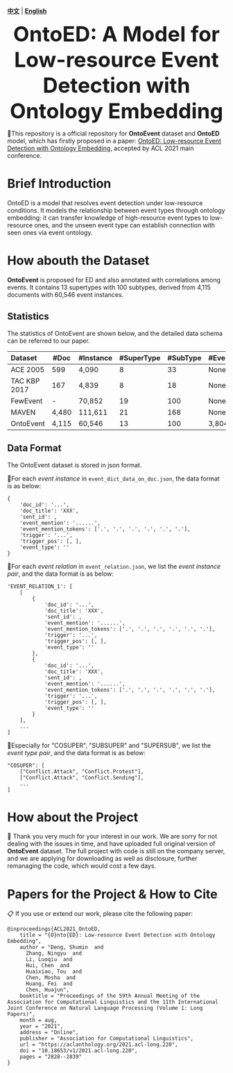 [**中文**](https://github.com/231sm/Reasoning_In_EE/blob/main/README_CN.md) | [**English**](https://github.com/231sm/Reasoning_In_EE/blob/main/README.md)

<p align="center">
  	<font size=50><strong>OntoED: A Model for Low-resource Event Detection with Ontology Embedding</strong></font>
</p>


🍎This repository is a official repository for **OntoEvent** dataset and **OntoED**  model, which has firstly proposed in a paper: [OntoED: Low-resource Event Detection with Ontology Embedding](https://arxiv.org/pdf/2105.10922.pdf), accepted by ACL 2021 main conference. 

# Brief Introduction
OntoED is a model that resolves event detection under low-resource conditions. It models the relationship between event types through ontology embedding: it can transfer knowledge of high-resource event types to low-resource ones, and the unseen event type can establish connection with seen ones via event ontology.

# How abouth the Dataset
**OntoEvent**  is proposed for ED and also annotated with correlations among events. It contains 13 supertypes with 100 subtypes, derived from 4,115 documents with 60,546 event instances. 

## Statistics
The statistics of OntoEvent are shown below, and the detailed data schema can be referred to our paper. 

Dataset 		| #Doc | #Instance | #SuperType | #SubType | #EventCorrelation |
| :----------------- | ---------------- | ---------------- | ---------------- | ---------------- | ---------------- |
ACE 2005 		| 599 | 4,090 | 8 | 33 | None |
TAC KBP 2017 	| 167 | 4,839 | 8 | 18  | None |
FewEvent 		      | - | 70,852 | 19 | 100  | None |
MAVEN 			| 4,480 | 111,611 | 21 | 168  | None |
OntoEvent	| 4,115 | 60,546 | 13 | 100 | 3,804 |

## Data Format
The OntoEvent dataset is stored in json format.

🍒For each *event instance* in ```event_dict_data_on_doc.json```, the data format is as below:

```
{
	'doc_id': '...', 
	'doc_title': 'XXX', 
	'sent_id': , 
	'event_mention': '......', 
	'event_mention_tokens': ['.', '.', '.', '.', '.', '.'], 
	'trigger': '...', 
	'trigger_pos': [, ], 
	'event_type': ''
}
```
🍒For each *event relation* in ```event_relation.json```, we list the *event instance pair*, and the data format is as below:

```
'EVENT_RELATION_1': [ 
    [
        {
        	'doc_id': '...', 
        	'doc_title': 'XXX', 
        	'sent_id': , 
        	'event_mention': '......', 
        	'event_mention_tokens': ['.', '.', '.', '.', '.', '.'], 
        	'trigger': '...', 
        	'trigger_pos': [, ], 
        	'event_type': ''
        }, 
        {
        	'doc_id': '...', 
        	'doc_title': 'XXX', 
        	'sent_id': , 
        	'event_mention': '......', 
        	'event_mention_tokens': ['.', '.', '.', '.', '.', '.'], 
        	'trigger': '...', 
        	'trigger_pos': [, ], 
        	'event_type': ''
        }
    ], 
    ...
]
```
🍒Especially for "COSUPER", "SUBSUPER" and "SUPERSUB", we list the *event type pair*, and the data format is as below:

```
"COSUPER": [
    ["Conflict.Attack", "Conflict.Protest"], 
    ["Conflict.Attack", "Conflict.Sending"], 
    ...
]
```



# How about the Project
🤗 Thank you very much for your interest in our work. 
We are sorry for not dealing with the issues in time, and have uploaded full original version of **OntoEvent** dataset. The full project with code is still on the company server, and we are applying for downloading as well as disclosure, further remanaging the code, which would cost a few days. 


# Papers for the Project & How to Cite
📋 If you use or extend our work, please cite the following paper:

```
@inproceedings{ACL2021_OntoED,
    title = "{O}nto{ED}: Low-resource Event Detection with Ontology Embedding",
    author = "Deng, Shumin  and
      Zhang, Ningyu  and
      Li, Luoqiu  and
      Hui, Chen  and
      Huaixiao, Tou  and
      Chen, Mosha  and
      Huang, Fei  and
      Chen, Huajun",
    booktitle = "Proceedings of the 59th Annual Meeting of the Association for Computational Linguistics and the 11th International Joint Conference on Natural Language Processing (Volume 1: Long Papers)",
    month = aug,
    year = "2021",
    address = "Online",
    publisher = "Association for Computational Linguistics",
    url = "https://aclanthology.org/2021.acl-long.220",
    doi = "10.18653/v1/2021.acl-long.220",
    pages = "2828--2839"
}
```
